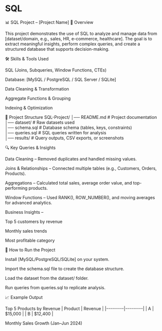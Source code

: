 # SQL
📊 SQL Project – [Project Name]
📌 Overview

This project demonstrates the use of SQL to analyze and manage data from [dataset/domain, e.g., sales, HR, e-commerce, healthcare].
The goal is to extract meaningful insights, perform complex queries, and create a structured database that supports decision-making.

🛠️ Skills & Tools Used

SQL (Joins, Subqueries, Window Functions, CTEs)

Database: [MySQL / PostgreSQL / SQL Server / SQLite]

Data Cleaning & Transformation

Aggregate Functions & Grouping

Indexing & Optimization

📂 Project Structure
SQL-Project/
│── README.md              # Project documentation  
│── dataset/               # Raw datasets used  
│── schema.sql             # Database schema (tables, keys, constraints)  
│── queries.sql            # SQL queries written for analysis  
│── results/               # Query outputs, CSV exports, or screenshots  

🔍 Key Queries & Insights

Data Cleaning – Removed duplicates and handled missing values.

Joins & Relationships – Connected multiple tables (e.g., Customers, Orders, Products).

Aggregations – Calculated total sales, average order value, and top-performing products.

Window Functions – Used RANK(), ROW_NUMBER(), and moving averages for advanced analytics.

Business Insights –

Top 5 customers by revenue

Monthly sales trends

Most profitable category

🚀 How to Run the Project

Install [MySQL/PostgreSQL/SQLite] on your system.

Import the schema.sql file to create the database structure.

Load the dataset from the dataset/ folder.

Run queries from queries.sql to replicate analysis.

📈 Example Output

Top 5 Products by Revenue
| Product | Revenue |
|---------|---------|
| A | $15,000 |
| B | $12,400 |

Monthly Sales Growth (Jan–Jun 2024)
